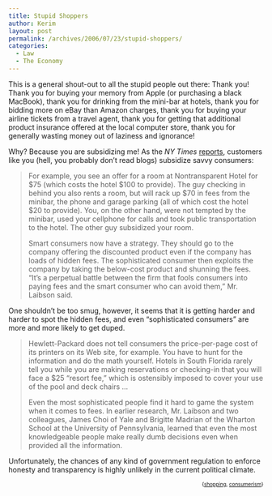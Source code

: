 ```yaml
---
title: Stupid Shoppers
author: Kerim
layout: post
permalink: /archives/2006/07/23/stupid-shoppers/
categories:
  - Law
  - The Economy
---
```

This is a general shout-out to all the stupid people out there: Thank you! Thank you for buying your memory from Apple (or purchasing a black MacBook), thank you for drinking from the mini-bar at hotels, thank you for bidding more on eBay than Amazon charges, thank you for buying your airline tickets from a travel agent, thank you for getting that additional product insurance offered at the local computer store, thank you for generally wasting money out of laziness and ignorance!

Why? Because you are subsidizing me! As the *NY Times* <a href="http://www.nytimes.com/2006/07/22/business/yourmoney/22money.html?ex=1311220800&#038;en=880d3d9338a33184&#038;ei=5090&#038;partner=rssuserland&#038;emc=rss" onclick="_gaq.push(['_trackEvent', 'outbound-article', 'http://www.nytimes.com/2006/07/22/business/yourmoney/22money.html?ex=1311220800&en=880d3d9338a33184&ei=5090&partner=rssuserland&emc=rss', 'reports']);" >reports</a>, customers like you (hell, you probably don&#8217;t read blogs) subsidize savvy consumers:

> For example, you see an offer for a room at Nontransparent Hotel for $75 (which costs the hotel $100 to provide). The guy checking in behind you also rents a room, but will rack up $70 in fees from the minibar, the phone and garage parking (all of which cost the hotel $20 to provide). You, on the other hand, were not tempted by the minibar, used your cellphone for calls and took public transportation to the hotel. The other guy subsidized your room.
> 
> Smart consumers now have a strategy. They should go to the company offering the discounted product even if the company has loads of hidden fees. The sophisticated consumer then exploits the company by taking the below-cost product and shunning the fees. “It’s a perpetual battle between the firm that fools consumers into paying fees and the smart consumer who can avoid them,” Mr. Laibson said. 

One shouldn&#8217;t be too smug, however, it seems that it is getting harder and harder to spot the hidden fees, and even &#8220;sophisticated consumers&#8221; are more and more likely to get duped.

> Hewlett-Packard does not tell consumers the price-per-page cost of its printers on its Web site, for example. You have to hunt for the information and do the math yourself. Hotels in South Florida rarely tell you while you are making reservations or checking-in that you will face a $25 “resort fee,” which is ostensibly imposed to cover your use of the pool and deck chairs &#8230;
> 
> Even the most sophisticated people find it hard to game the system when it comes to fees. In earlier research, Mr. Laibson and two colleagues, James Choi of Yale and Brigitte Madrian of the Wharton School at the University of Pennsylvania, learned that even the most knowledgeable people make really dumb decisions even when provided all the information. 

Unfortunately, the chances of any kind of government regulation to enforce honesty and transparency is highly unlikely in the current political climate.  
<!-- technorati tags start -->

<div style="text-align:right;">
  <span style="font-size:x-small;">{<a href="http://www.technorati.com/tag/shopping" onclick="_gaq.push(['_trackEvent', 'outbound-article', 'http://www.technorati.com/tag/shopping', 'shopping']);"  rel="tag">shopping</a>, <a href="http://www.technorati.com/tag/consumerism" onclick="_gaq.push(['_trackEvent', 'outbound-article', 'http://www.technorati.com/tag/consumerism', 'consumerism']);"  rel="tag">consumerism</a>}</span>


<!-- technorati tags end -->

